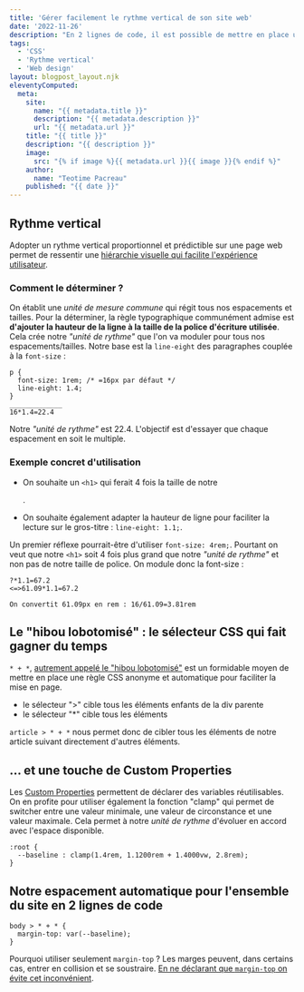 ```yaml
---
title: 'Gérer facilement le rythme vertical de son site web'
date: '2022-11-26'
description: "En 2 lignes de code, il est possible de mettre en place un système d'espacement modulable et réutilisable qui s'adapte à toutes les mises en page."
tags: 
  - 'CSS'
  - 'Rythme vertical'
  - 'Web design'
layout: blogpost_layout.njk
eleventyComputed:
  meta:
    site:
      name: "{{ metadata.title }}"
      description: "{{ metadata.description }}"
      url: "{{ metadata.url }}"
    title: "{{ title }}"
    description: "{{ description }}"
    image:
      src: "{% if image %}{{ metadata.url }}{{ image }}{% endif %}"
    author:
      name: "Teotime Pacreau"
    published: "{{ date }}"
---
```

## Rythme vertical

Adopter un rythme vertical proportionnel et prédictible sur une page web permet de ressentir une [hiérarchie visuelle qui facilite l'expérience utilisateur](https://24ways.org/2006/compose-to-a-vertical-rhythm/).

### Comment le déterminer ?

On établit une *unité de mesure commune* qui régit tous nos espacements et tailles. 
Pour la déterminer, la règle typographique communément admise est **d'ajouter la hauteur de la ligne à la taille de la police d'écriture utilisée**. Cela crée notre *"unité de rythme"* que l'on va moduler pour tous nos espacements/tailles.
Notre base est la ```line-eight``` des paragraphes couplée à la ```font-size``` :

```
p {
  font-size: 1rem; /* =16px par défaut */
  line-eight: 1.4;
}
_____________
16*1.4=22.4
```
Notre *"unité de rythme"* est 22.4. L'objectif est d'essayer que chaque espacement en soit le multiple. 

### Exemple concret d'utilisation

- On souhaite un ```<h1>``` qui ferait 4 fois la taille de notre <p>.
- On souhaite également adapter la hauteur de ligne pour faciliter la lecture sur le gros-titre : ```line-eight: 1.1;```.

Un premier réflexe pourrait-être d'utiliser ```font-size: 4rem;```. 
Pourtant on veut que notre ```<h1>``` soit 4 fois plus grand que notre *"unité de rythme"* et non pas de notre taille de police. On module donc la font-size :

```
?*1.1=67.2
<=>61.09*1.1=67.2

On convertit 61.09px en rem : 16/61.09=3.81rem
```
## Le "hibou lobotomisé" : le sélecteur CSS qui fait gagner du temps

```* + *```, [autrement appelé le "hibou lobotomisé"](https://alistapart.com/article/axiomatic-css-and-lobotomized-owls/) est un formidable moyen de mettre en place une règle CSS anonyme et automatique pour faciliter la mise en page.

- le sélecteur ">" cible tous les éléments enfants de la div parente
- le sélecteur "*" cible tous les éléments

```article > * + *``` nous permet donc de cibler tous les éléments de notre article suivant directement d'autres éléments.

## ... et une touche de Custom Properties

Les [Custom Properties](https://developer.mozilla.org/en-US/docs/Web/CSS/--*) permettent de déclarer des variables réutilisables. On en profite pour utiliser également la fonction "clamp" qui permet de switcher entre une valeur minimale, une valeur de circonstance et une valeur maximale. Cela permet à notre *unité de rythme* d'évoluer en accord avec l'espace disponible.
```
:root {
  --baseline : clamp(1.4rem, 1.1200rem + 1.4000vw, 2.8rem);
}
```
## Notre espacement automatique pour l'ensemble du site en 2 lignes de code
```
body > * + * {
  margin-top: var(--baseline);
}
```

Pourquoi utiliser seulement ```margin-top``` ? Les marges peuvent, dans certains cas, entrer en collision et se soustraire. [En ne déclarant que ```margin-top``` on évite cet inconvénient](https://cssfordesigners.com/articles/managing-vertical-margins-in-css).